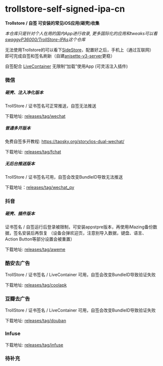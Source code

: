 # trollstore-self-signed-ipa-cn
**Trollstore / 自签 可安装的常见iOS应用(砸壳)收集**

*本仓库只是针对个人在用的国内App进行收录, 更多国际化的应用和tweaks可以看[swaggyP36000/TrollStore-IPAs](https://github.com/swaggyP36000/TrollStore-IPAs)这个仓库*

无法使用Trollstore的可以看下[SideStore](https://sidestore.io/)，配置好之后，手机上（通过互联网）即可完成自签和签名刷新（自建[anisette-v3-server](https://github.com/Dadoum/anisette-v3-server)更稳）

自签配合 [LiveContainer](https://github.com/khanhduytran0/LiveContainer) 无限制“加载”使用App (可灵活注入插件)


### 微信

##### 砸壳、注入净化版本

TrollStore / 证书签名可正常推送，自签无法推送

下载地址: [releases/tag/wechat](https://github.com/Taosky/trollstore-ipa-cn/releases/tag/wechat)

##### 普通多开版本

免费自签多开教程: https://taosky.org/story/ios-dual-wechat/

下载地址: [releases/tag/fchat](https://github.com/Taosky/trollstore-ipa-cn/releases/tag/fchat)

##### 无后台推送版本

TrollStore / 证书签名可用，自签会改变BundleID导致无法推送

下载地址：[releases/tag/wechat_qy](https://github.com/Taosky/trollstore-ipa-cn/releases/tag/wechat_qy)

### 抖音

##### 砸壳、插件版本

证书签名 / 自签运行后登录被限制，可安装appstpre版本，再使用iMazing备份数据，签名安装后再恢复
（设备会弹欢迎页，注意别导入数据，键盘、语言、Action Button等部分设置会被重置）

下载地址: [releases/tag/aweme](https://github.com/Taosky/trollstore-self-signed-ipa-cn/releases/tag/aweme)


### 酷安去广告

TrollStore / 证书签名 / LiveContainer 可用，自签会改变BundleID导致验证失败

下载地址: [releases/tag/coolapk](https://github.com/Taosky/trollstore-self-signed-ipa-cn/releases/tag/coolapk)


### 豆瓣去广告

TrollStore / 证书签名 / LiveContainer 可用，自签会改变BundleID导致验证失败

下载地址: [releases/tag/douban](https://github.com/Taosky/trollstore-self-signed-ipa-cn/releases/tag/douban)


### Infuse

下载地址: [releases/tag/infuse](https://github.com/Taosky/trollstore-self-signed-ipa-cn/releases/tag/infuse)


### 待补充
